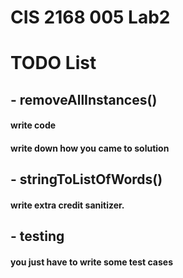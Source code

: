 # CIS 2168 005 Lab2

# TODO List
## - removeAllInstances()
#### write code
#### write down how you came to solution
## - stringToListOfWords() 
#### write extra credit sanitizer.
## - testing
#### you just have to write some test cases